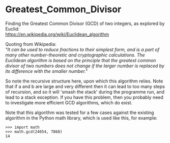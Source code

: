 # Greatest_Common_Divisor
Finding the Greatest Common Divisor (GCD) of two integers, as explored by Euclid:  
https://en.wikipedia.org/wiki/Euclidean_algorithm  

Quoting from Wikipedia:  
_"It can be used to reduce fractions to their simplest form, and is a part of many other number-theoretic and cryptographic calculations. The Euclidean algorithm is based on the principle that the greatest common divisor of two numbers does not change if the larger number is replaced by its difference with the smaller number."_  

So note the recursive structure here, upon which this algorithm relies. Note that if a and b are large and very different then it can lead to too many steps of recursion, and so it will 'smash the stack' during the programme run, and lead to a stack exception. If you have this problem, then you probably need to investigate more efficient GCD algorithms, which do exist.

Note that this algorithm was tested for a few cases against the existing algorithm in the Python math library, which is used like this, for example:  
```
>>> import math
>>> math.gcd(24654, 7868)
14
```
